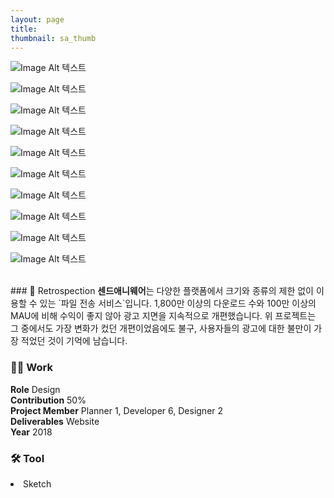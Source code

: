 ```yaml
---
layout: page
title:
thumbnail: sa_thumb
---
```


![Image Alt 텍스트](http://doubleclip.net/assets/img/posts/sa_s1.jpg)

![Image Alt 텍스트](http://doubleclip.net/assets/img/posts/sa_s2.jpg)

![Image Alt 텍스트](http://doubleclip.net/assets/img/posts/sa_s3.jpg)

![Image Alt 텍스트](http://doubleclip.net/assets/img/posts/sa_s4.jpg)

![Image Alt 텍스트](http://doubleclip.net/assets/img/posts/sa_s5.jpg)

![Image Alt 텍스트](http://doubleclip.net/assets/img/posts/sa_s6.jpg)

![Image Alt 텍스트](http://doubleclip.net/assets/img/posts/sa_s7.jpg)

![Image Alt 텍스트](http://doubleclip.net/assets/img/posts/sa_s8.gif)

![Image Alt 텍스트](http://doubleclip.net/assets/img/posts/sa_s9.gif)

![Image Alt 텍스트](http://doubleclip.net/assets/img/posts/sa_s10.jpg)


<br>
### 💬 Retrospection
<b>센드애니웨어</b>는 다양한 플랫폼에서 크기와 종류의 제한 없이 이용할 수 있는 `파일 전송 서비스`입니다. 1,800만 이상의 다운로드 수와 100만 이상의 MAU에 비해 수익이 좋지 않아 광고 지면을 지속적으로 개편했습니다. 위 프로젝트는 그 중에서도 가장 변화가 컸던 개편이었음에도 불구, 사용자들의 광고에 대한 불만이 가장 적었던 것이 기억에 남습니다.
<br>


### 👨‍💻 Work
<div class="highlight2">
<b>Role</b> Design<br>
<b>Contribution</b> 50%<br>
<b>Project Member</b> Planner 1, Developer 6, Designer 2<br>
<b>Deliverables</b> Website<br>
<b>Year</b> 2018
</div>

### 🛠 Tool
<li class="skill_name2">Sketch</li>

<br>
